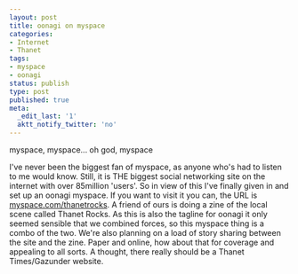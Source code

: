```yaml
---
layout: post
title: oonagi on myspace
categories:
- Internet
- Thanet
tags:
- myspace
- oonagi
status: publish
type: post
published: true
meta:
  _edit_last: '1'
  aktt_notify_twitter: 'no'
---
```

myspace, myspace... oh god, myspace<br /><p>I've never been the biggest fan of myspace, as anyone who's had to listen to me would know. Still, it is THE biggest social networking site on the internet with over 85million 'users'. So in view of this I've finally given in and set up an oonagi myspace. If you want to visit it you can, the URL is <a href="http://myspace.com/thanetrocks">myspace.com/thanetrocks</a>. A friend of ours is doing a zine of the local scene called Thanet Rocks. As this is also the tagline for oonagi it only seemed sensible that we combined forces, so this myspace thing is a combo of the two. We're also planning on a load of story sharing between the site and the zine. Paper and online, how about that for coverage and appealing to all sorts. A thought, there really should be a Thanet Times/Gazunder website.</p><p><br /></p>
